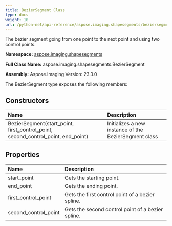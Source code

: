 ```yaml
---
title: BezierSegment Class
type: docs
weight: 10
url: /python-net/api-reference/aspose.imaging.shapesegments/beziersegment/
---
```


The bezier segment going from one point to the next point and using two control points.

**Namespace:** [aspose.imaging.shapesegments](/imaging/python-net/api-reference/aspose.imaging.shapesegments/)

**Full Class Name:** aspose.imaging.shapesegments.BezierSegment

**Assembly:**  Aspose.Imaging Version: 23.3.0

The BezierSegment type exposes the following members:
## **Constructors**
|**Name**|**Description**|
| :- | :- |
|BezierSegment(start_point, first_control_point, second_control_point, end_point)|Initializes a new instance of the BezierSegment class|
## **Properties**
|**Name**|**Description**|
| :- | :- |
|start_point|Gets the starting point.|
|end_point|Gets the ending point.|
|first_control_point|Gets the first control point of a bezier spline.|
|second_control_point|Gets the second control point of a bezier spline.|
